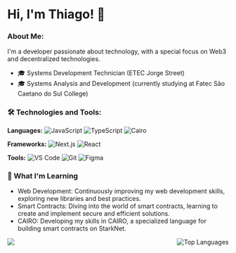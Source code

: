 # Hi, I'm Thiago! 👋

### About Me:
I'm a developer passionate about technology, with a special focus on Web3 and decentralized technologies.
- 🎓 Systems Development Technician (ETEC Jorge Street)
- 🎓 Systems Analysis and Development (currently studying at Fatec São Caetano do Sul College)

### 🛠️ Technologies and Tools:

**Languages:** 
![JavaScript](https://img.shields.io/badge/-JavaScript-F7DF1E?logo=javascript&logoColor=black&style=for-the-badge)
![TypeScript](https://img.shields.io/badge/-TypeScript-007ACC?logo=typescript&logoColor=white&style=for-the-badge)
![Cairo](https://img.shields.io/badge/-Cairo-FF6F61?logoColor=white&style=for-the-badge)

**Frameworks:** 
![Next.js](https://img.shields.io/badge/-Next.js-000000?logo=next.js&logoColor=white&style=for-the-badge)
![React](https://img.shields.io/badge/-React-61DAFB?logo=react&logoColor=white&style=for-the-badge)

**Tools:** 
![VS Code](https://img.shields.io/badge/-VS%20Code-007ACC?logo=visual-studio-code&logoColor=white&style=for-the-badge)
![Git](https://img.shields.io/badge/-Git-F05032?logo=git&logoColor=white&style=for-the-badge)
![Figma](https://img.shields.io/badge/-Figma-F24E1E?logo=figma&logoColor=white&style=for-the-badge)


### 🚀 What I'm Learning
- Web Development: Continuously improving my web development skills, exploring new libraries and best practices.
- Smart Contracts: Diving into the world of smart contracts, learning to create and implement secure and efficient solutions.
- CAIRO: Developing my skills in CAIRO, a specialized language for building smart contracts on StarkNet.



<div style="display: flex; justify-content: space-between;">
  <img src="https://github-readme-stats-eight-theta.vercel.app/api?username=thiagoulloa&show_icons=true&theme=algolia&include_all_commits=true&count_private=true" style="max-width: 45%;" />
  <img src="https://github-readme-stats-eight-theta.vercel.app/api/top-langs/?username=thiagoulloa&layout=compact&langs_count=8&theme=algolia" alt="Top Languages" style="max-width: 45%;" />
</div>
